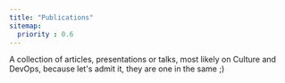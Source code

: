 ```yaml
---
title: "Publications"
sitemap:
  priority : 0.6
---
```

A collection of articles, presentations or talks, most likely on Culture and DevOps, because let's admit it, they are one in the same ;)

  


